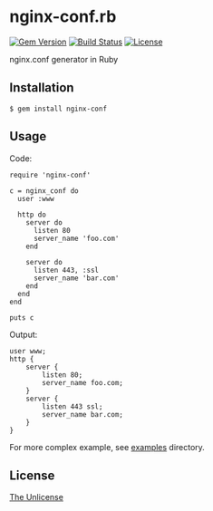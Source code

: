 # nginx-conf.rb

[![Gem Version](https://badge.fury.io/rb/nginx-conf.svg)](https://badge.fury.io/rb/nginx-conf)
[![Build Status](https://travis-ci.org/raviqqe/nginx-conf.rb.svg?branch=master)](https://travis-ci.org/raviqqe/nginx-conf.rb)
[![License](https://img.shields.io/badge/license-unlicense-lightgray.svg)](https://unlicense.org)

nginx.conf generator in Ruby

## Installation

```
$ gem install nginx-conf
```

## Usage

Code:

```
require 'nginx-conf'

c = nginx_conf do
  user :www

  http do
    server do
      listen 80
      server_name 'foo.com'
    end

    server do
      listen 443, :ssl
      server_name 'bar.com'
    end
  end
end

puts c
```

Output:

```
user www;
http {
    server {
        listen 80;
        server_name foo.com;
    }
    server {
        listen 443 ssl;
        server_name bar.com;
    }
}
```

For more complex example, see [examples](examples) directory.

## License

[The Unlicense](https://unlicense.org)
